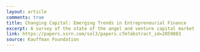 ```yaml
---
layout: article
comments: true
title: Changing Capital: Emerging Trends in Entrepreneurial Finance
excerpt: A survey of the state of the angel and venture capital market.
link: https://papers.ssrn.com/sol3/papers.cfm?abstract_id=2859883
source: Kauffman Foundation
---
```

